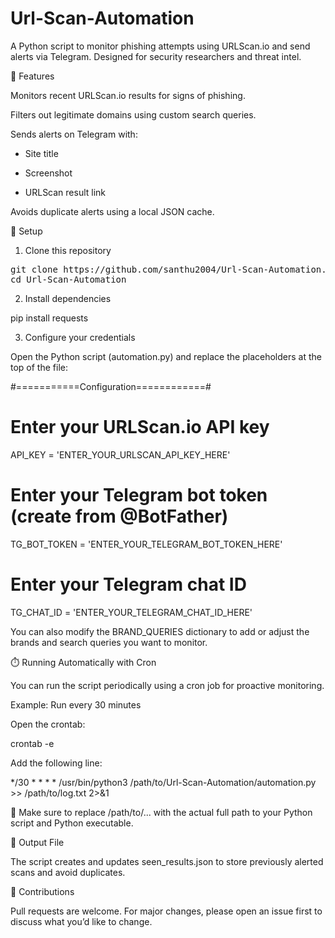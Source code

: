 # Url-Scan-Automation
 A Python script to monitor phishing attempts using URLScan.io and send alerts via Telegram. Designed for security researchers and threat intel.

🚀 Features

Monitors recent URLScan.io results for signs of phishing.

Filters out legitimate domains using custom search queries.

Sends alerts on Telegram with:

- Site title

- Screenshot

- URLScan result link

Avoids duplicate alerts using a local JSON cache.

🔧 Setup

1. Clone this repository

<pre>git clone https://github.com/santhu2004/Url-Scan-Automation.git
cd Url-Scan-Automation </pre>

2. Install dependencies

pip install requests

3. Configure your credentials

Open the Python script (automation.py) and replace the placeholders at the top of the file:

#===========Configuration============#

#  Enter your URLScan.io API key
API_KEY = 'ENTER_YOUR_URLSCAN_API_KEY_HERE'

#  Enter your Telegram bot token (create from @BotFather)
TG_BOT_TOKEN = 'ENTER_YOUR_TELEGRAM_BOT_TOKEN_HERE'

#  Enter your Telegram chat ID
TG_CHAT_ID = 'ENTER_YOUR_TELEGRAM_CHAT_ID_HERE'

You can also modify the BRAND_QUERIES dictionary to add or adjust the brands and search queries you want to monitor.


⏱️ Running Automatically with Cron

You can run the script periodically using a cron job for proactive monitoring.

Example: Run every 30 minutes

Open the crontab:

crontab -e

Add the following line:

*/30 * * * * /usr/bin/python3 /path/to/Url-Scan-Automation/automation.py >> /path/to/log.txt 2>&1

📝 Make sure to replace /path/to/... with the actual full path to your Python script and Python executable.

📁 Output File

The script creates and updates seen_results.json to store previously alerted scans and avoid duplicates.

🤝 Contributions

Pull requests are welcome. For major changes, please open an issue first to discuss what you’d like to change.
